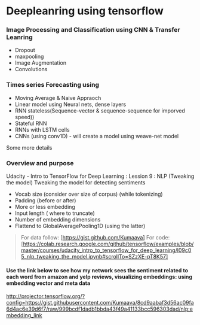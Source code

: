 # Deepleanring using tensorflow

### Image Processing and Classification using CNN & Transfer Leanring 
* Dropout
* maxpooling
* Image Augmentation 
* Convolutions 

### Times series Forecasting using
* Moving Average & Naive Appraoch
* Linear model using Neural nets, dense layers
* RNN stateless(Sequence-vector & sequence-sequence for imporved speed))
* Stateful RNN 
* RNNs with LSTM cells 
* CNNs (using conv1D) - will create a model using weave-net model


Some more details 
### Overview and purpose 
Udacity - Intro to TensorFlow for Deep Learning : Lession 9 : NLP (Tweaking the model)
Tweaking the model for detecting sentiments
* Vocab size (consider over size of corpus) (while tokenizing)
* Padding (before or after)
* More or less embedding 
* Input length ( where to truncate)
* Number of embedding dimensions
* Flattend to GlobalAveragePooling1D (using the latter)

> For data follow: [https://gist.github.com/Kumaava]
> For code: [https://colab.research.google.com/github/tensorflow/examples/blob/master/courses/udacity_intro_to_tensorflow_for_deep_learning/l09c05_nlp_tweaking_the_model.ipynb#scrollTo=SZzXE-pT8K57]

#### Use the link below to see how my network sees the sentiment related to each word from amazon and yelp reviews, visualizing embeddings: using embedding vector and meta data
http://projector.tensorflow.org/?config=https://gist.githubusercontent.com/Kumaava/8cd9aabaf3d56ac09fa6d4ac6e39d6f7/raw/999bcdf1dadb1bbda43f49a41133bcc596303dad/nlp:embedding_link

